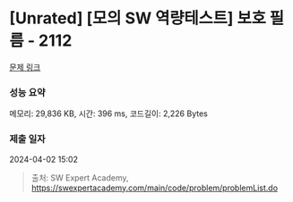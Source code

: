 # [Unrated] [모의 SW 역량테스트] 보호 필름 - 2112 

[문제 링크](https://swexpertacademy.com/main/code/problem/problemDetail.do?contestProbId=AV5V1SYKAaUDFAWu) 

### 성능 요약

메모리: 29,836 KB, 시간: 396 ms, 코드길이: 2,226 Bytes

### 제출 일자

2024-04-02 15:02



> 출처: SW Expert Academy, https://swexpertacademy.com/main/code/problem/problemList.do
